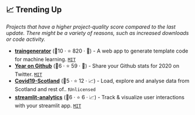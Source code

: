 ## 📈 Trending Up

_Projects that have a higher project-quality score compared to the last update. There might be a variety of reasons, such as increased downloads or code activity._

- <b><a href="https://traingenerator.jrieke.com/">traingenerator</a></b> (🥈10 ·  ⭐ 820 · 🐣) - A web app to generate template code for machine learning. <code><a href="http://bit.ly/34MBwT8">MIT</a></code>
- <b><a href="http://gh2020.jrieke.com/">Year on Github</a></b> (🥉6 ·  ⭐ 59 · 🐣) - Share your Github stats for 2020 on Twitter. <code><a href="http://bit.ly/34MBwT8">MIT</a></code>
- <b><a href="https://github.com/heyad/covid19">Covid19-Scotland</a></b> (🥉5 ·  ⭐ 12 · 📈) - Load, explore and analyse data from Scotland and rest of.. <code>❗️Unlicensed</code>
- <b><a href="https://github.com/jrieke/streamlit-analytics">streamlit-analytics</a></b> (🥉6 ·  ⭐ 6 · 📈) - Track & visualize user interactions with your streamlit app. <code><a href="http://bit.ly/34MBwT8">MIT</a></code>

